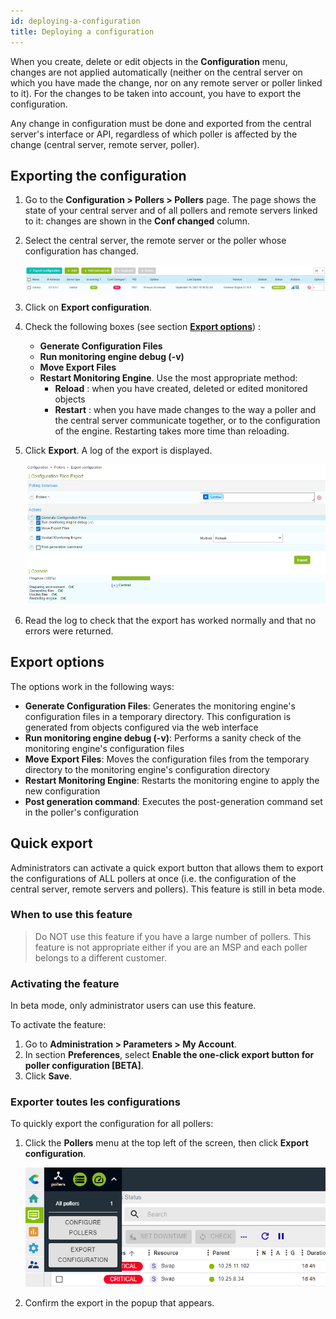 ```yaml
---
id: deploying-a-configuration
title: Deploying a configuration
---
```


When you create, delete or edit objects in the **Configuration** menu, changes are not applied automatically (neither on the central server on which you have made the change, nor on any remote server or poller linked to it). For the changes to be taken into account, you have to export the configuration.

Any change in configuration must be done and exported from the central server's interface or API, regardless of which poller is affected by the change (central server, remote server, poller).

## Exporting the configuration

1.  Go to the **Configuration > Pollers > Pollers** page. The page shows the state of your central
server and of all pollers and remote servers linked to it: changes are shown in the **Conf changed** column.

2.  Select the central server, the remote server or the poller whose configuration has changed. 

    ![image](../../assets/monitoring/monitoring-servers/export_conf.png)

3.  Click on **Export configuration**.

4.  Check the following boxes (see section [**Export options**](#export-options)) :

    - **Generate Configuration Files**
    - **Run monitoring engine debug (-v)**
    - **Move Export Files**
    - **Restart Monitoring Engine**. Use the most appropriate method: 
      - **Reload** : when you have created, deleted or edited monitored objects
      - **Restart** : when you have made changes to the way a poller and the central server communicate together, or 
      to the configuration of the engine. Restarting takes more time than reloading.

5.  Click **Export**. A log of the export is displayed.

    ![image](../../assets/monitoring/monitoring-servers/export_conf_done.png)

6. Read the log to check that the export has worked normally and that no errors were returned.

## Export options

The options work in the following ways:

  - **Generate Configuration Files**: Generates the monitoring engine's configuration
    files in a temporary directory. This configuration is generated from objects
    configured via the web interface
  - **Run monitoring engine debug (-v)**: Performs a sanity check of the monitoring engine's configuration files
  - **Move Export Files**: Moves the configuration files from the temporary
    directory to the monitoring engine's configuration directory
  - **Restart Monitoring Engine**: Restarts the monitoring engine to apply the new
    configuration
  - **Post generation command**: Executes the post-generation command set in the
    poller's configuration 

## Quick export

Administrators can activate a quick export button that allows them to export the configurations of ALL pollers at once (i.e. the configuration of the central server, remote servers and pollers). This feature is still in beta mode.

### When to use this feature

> Do NOT use this feature if you have a large number of pollers. This feature is not appropriate either if you are an MSP and each poller belongs to a different customer. 

### Activating the feature

In beta mode, only administrator users can use this feature.

To activate the feature:

1. Go to **Administration > Parameters > My Account**.
2. In section **Preferences**, select **Enable the one-click export button for poller configuration [BETA]**.
3. Click **Save**.

### Exporter toutes les configurations

To quickly export the configuration for all pollers:
1. Click the **Pollers** menu at the top left of the screen, then click **Export configuration**.

    ![image](../../assets/monitoring/monitoring-servers/export_all_pollers_button.png)
2. Confirm the export in the popup that appears.